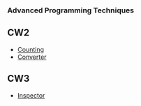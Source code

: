 ### Advanced Programming Techniques
 
## CW2
- [Counting](https://abdulhalik.github.io/Advanced-Programming/Counting.html)
- [Converter](https://abdulhalik.github.io/Advanced-Programming/Converter.html)

## CW3
- [Inspector](https://abdulhalik.github.io/Advanced-Programming/CW3/c4_inspector.html)
